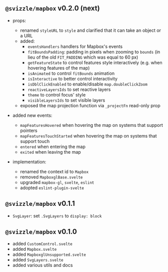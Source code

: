 ## `@svizzle/mapbox` v0.2.0 (next)

- props:
	- renamed `styleURL` to `style` and clarified that it can take an object or a URL
	- added:
		- `eventsHandlers` handlers for Mapbox's events
		- `fitBoundsPadding`: padding in pixels when zooming to `bounds` (in lieu of the old `FIT_PADDING` which was equal to 60 px)
		- `getFeatureState` to control features style interactively (e.g. when hovering features of the map)
		- `isAnimated` to control `fitBounds` animation
		- `isInteractive` to better control interactivity
		- `isDblClickEnabled` to enable/disable `map.doubleClickZoom`
		- `reactiveLayersIds` to set reactive layers
		- `theme` to control focus' style
		- `visibleLayersIds` to set visible layers
	- exposed the map projection function via `_projectFn` read-only prop

- added new events:
	- `mapFeaturesHovered` when hovering the map on systems that support pointers
	- `mapFeaturesTouchStarted` when hovering the map on systems that support touch
	- `entered` when entering the map
	- `exited` when leaving the map

- implementation:
	- renamed the context id to `Mapbox`
	- removed `MapboxglBase.svelte`
	- upgraded `mapbox-gl`, `svelte`, `eslint`
	- adopted `eslint-plugin-svelte`

## `@svizzle/mapbox` v0.1.1

- `SvgLayer`: set `.SvgLayers` to `display: block`

## `@svizzle/mapbox` v0.1.0

- added `CustomControl.svelte`
- added `Mapbox.svelte`
- added `MapboxglUnsupported.svelte`
- added `SvgLayers.svelte`
- added various utils and docs
